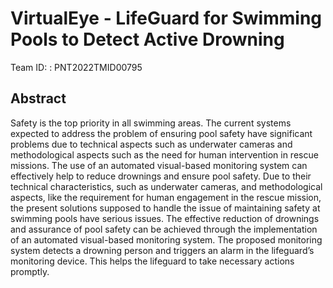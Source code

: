 # VirtualEye - LifeGuard for Swimming Pools to Detect Active Drowning
Team ID: : PNT2022TMID00795
## Abstract
Safety is the top priority in all swimming areas. The current systems expected to address the problem of ensuring pool safety have significant problems due to technical aspects such as underwater cameras and methodological aspects such as the need for human intervention in rescue missions. The use of an automated visual-based monitoring system can effectively help to reduce drownings and ensure pool safety. Due to their technical characteristics, such as underwater cameras, and methodological aspects, like the requirement for human engagement in the rescue mission, the present solutions supposed to handle the issue of maintaining safety at swimming pools have serious issues. The effective reduction of drownings and assurance of pool safety can be achieved through the implementation of an automated visual-based monitoring system. The proposed monitoring system detects a drowning person and triggers an alarm in the lifeguard’s monitoring device. This helps the lifeguard to take necessary actions promptly.
